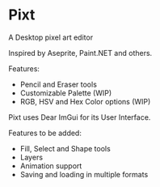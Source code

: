 # Pixt
A Desktop pixel art editor

Inspired by Aseprite, Paint.NET and others.

Features:

- Pencil and Eraser tools
- Customizable Palette (WIP)
- RGB, HSV and Hex Color options (WIP)

Pixt uses Dear ImGui for its User Interface.

Features to be added:
- Fill, Select and Shape tools
- Layers
- Animation support
- Saving and loading in multiple formats
